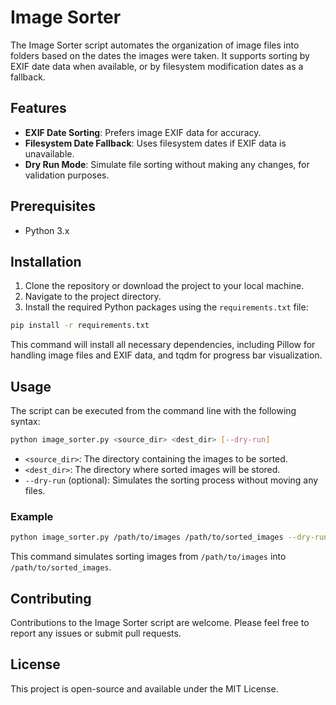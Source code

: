 # Image Sorter

The Image Sorter script automates the organization of image files into folders based on the dates the images were taken. It supports sorting by EXIF date data when available, or by filesystem modification dates as a fallback.

## Features

- **EXIF Date Sorting**: Prefers image EXIF data for accuracy.
- **Filesystem Date Fallback**: Uses filesystem dates if EXIF data is unavailable.
- **Dry Run Mode**: Simulate file sorting without making any changes, for validation purposes.

## Prerequisites

- Python 3.x

## Installation

1. Clone the repository or download the project to your local machine.
2. Navigate to the project directory.
3. Install the required Python packages using the `requirements.txt` file:

```bash
pip install -r requirements.txt
```

This command will install all necessary dependencies, including Pillow for handling image files and EXIF data, and tqdm for progress bar visualization.

## Usage

The script can be executed from the command line with the following syntax:

```bash
python image_sorter.py <source_dir> <dest_dir> [--dry-run]
```

- `<source_dir>`: The directory containing the images to be sorted.
- `<dest_dir>`: The directory where sorted images will be stored.
- `--dry-run` (optional): Simulates the sorting process without moving any files.

### Example

```bash
python image_sorter.py /path/to/images /path/to/sorted_images --dry-run
```

This command simulates sorting images from `/path/to/images` into `/path/to/sorted_images`.

## Contributing

Contributions to the Image Sorter script are welcome. Please feel free to report any issues or submit pull requests.

## License

This project is open-source and available under the MIT License.